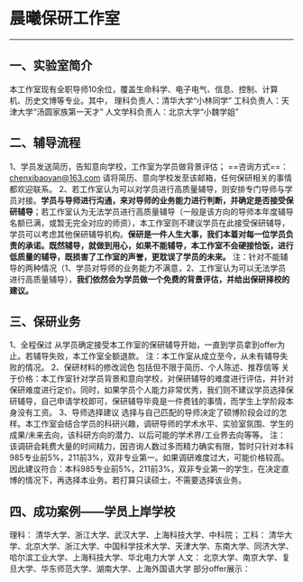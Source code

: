 # 晨曦保研工作室
---
## 一、实验室简介
本工作室现有全职导师10余位，覆盖生命科学、电子电气、信息、控制、计算机、历史文博等专业。其中，
理科负责人：清华大学“小林同学”
工科负责人：天津大学“汤圆家族第一天才”
人文学科负责人：北京大学“小魏学姐”
## 二、辅导流程
1、学员发送简历，告知意向学校，工作室为学员做背景评估；
==咨询方式==：chenxibaoyan@163.com
请将简历、意向学校发至该邮箱，任何保研相关的事情都欢迎联系。
2、若工作室认为可以对学员进行高质量辅导，则安排专门导师与学员对接。**学员与导师进行沟通，来对导师的业务能力进行判断，并确定是否接受保研辅导**；若工作室认为无法学员进行高质量辅导（一般是该方向的导师本年度辅导名额已满，或暂无完全对应的师资），本工作室则不建议学员在此接受保研辅导，学员可以考虑其他保研辅导机构。**保研是一件人生大事，我们本着对每一位学员负责的承诺。既然辅导，就做到用心，如果不能辅导，本工作室不会硬接恰饭，进行低质量的辅导，既损害了工作室的声誉，更耽误了学员的未来。**
注：针对不能辅导的两种情况（1、学员对导师的业务能力不满意，2、工作室认为可以无法学员进行高质量辅导），**我们依然会为学员做一个免费的背景评估，并给出保研择校的建议。**
## 三、保研业务
1、全程保过
从学员确定接受本工作室的保研辅导开始，一直到学员拿到offer为止。若辅导失败，本工作室全额退款。
注：本工作室从成立至今，从未有辅导失败的情况。
2、保研材料的修改润色
包括但不限于简历、个人陈述、推荐信等
关于价格：本工作室针对学员背景和意向学校，对保研辅导的难度进行评估，并针对保研难度进行定价。同时，如果学员个人能力非常优秀，我们则不建议学员选择保研辅导，自己申请学校即可，保研辅导毕竟是一件费钱的事情，而学生上学阶段本身没有工资。
3、导师选择建议
选择与自己匹配的导师决定了硕博阶段会过的怎样。本工作室会结合学员的科研兴趣，调研导师的学术水平、实验室氛围、学生的成果/未来去向，该科研方向的潜力、以后可能的学术界/工业界去向等等。
注：该调研会耗费大量的时间精力，因咨询人数过多而精力确实有限，暂时只针对本科985专业前5%，211前3%，双非专业第一。如果调研难度过大，可能价格较高。因此建议符合：本科985专业前5%，211前3%，双非专业第一的学生，在决定直博的情况下，再选择本业务。若打算只读硕士，不需要选择该业务。
## 四、成功案例——学员上岸学校
理科：
清华大学、浙江大学、武汉大学、上海科技大学、中科院；
工科：
清华大学、北京大学、浙江大学、中国科学技术大学、天津大学、东南大学、同济大学、哈尔滨工业大学、上海科技大学、华北电力大学
人文：
北京大学、南京大学、复旦大学、华东师范大学、湖南大学、上海外国语大学
部分offer展示：
